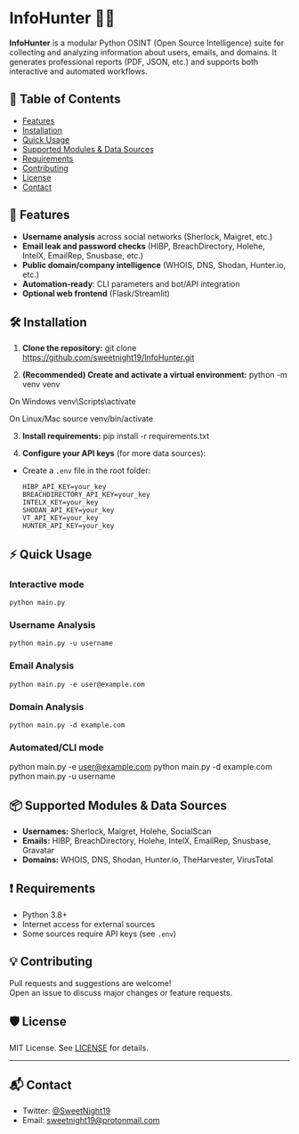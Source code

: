 # InfoHunter 🕵️‍♂️

**InfoHunter** is a modular Python OSINT (Open Source Intelligence) suite for collecting and analyzing information about users, emails, and domains. It generates professional reports (PDF, JSON, etc.) and supports both interactive and automated workflows.

## 📑 Table of Contents

- [Features](#-Features)
- [Installation](#️-Installation)
- [Quick Usage](#-Quick-Usage)
- [Supported Modules & Data Sources](#-Supported-Modules--Data-Sources)
- [Requirements](#-Requirements)
- [Contributing](#-Contributing)
- [License](#-License)
- [Contact](#-Contact)

## 🚀 Features

- **Username analysis** across social networks (Sherlock, Maigret, etc.)
- **Email leak and password checks** (HIBP, BreachDirectory, Holehe, IntelX, EmailRep, Snusbase, etc.)
- **Public domain/company intelligence** (WHOIS, DNS, Shodan, Hunter.io, etc.)
- **Automation-ready**: CLI parameters and bot/API integration
- **Optional web frontend** (Flask/Streamlit)

## 🛠️ Installation

1. **Clone the repository:**
   git clone https://github.com/sweetnight19/InfoHunter.git

2. **(Recommended) Create and activate a virtual environment:**
   python -m venv venv

On Windows
venv\Scripts\activate

On Linux/Mac
source venv/bin/activate

3. **Install requirements:**
   pip install -r requirements.txt

4. **Configure your API keys** (for more data sources):

- Create a `.env` file in the root folder:
  ```
  HIBP_API_KEY=your_key
  BREACHDIRECTORY_API_KEY=your_key
  INTELX_KEY=your_key
  SHODAN_API_KEY=your_key
  VT_API_KEY=your_key
  HUNTER_API_KEY=your_key
  ```

## ⚡ Quick Usage

### Interactive mode

```
python main.py
```

### Username Analysis

```
python main.py -u username
```

### Email Analysis

```
python main.py -e user@example.com
```

### Domain Analysis

```
python main.py -d example.com
```

### Automated/CLI mode

python main.py -e user@example.com
python main.py -d example.com
python main.py -u username

## 📦 Supported Modules & Data Sources

- **Usernames:** Sherlock, Maigret, Holehe, SocialScan
- **Emails:** HIBP, BreachDirectory, Holehe, IntelX, EmailRep, Snusbase, Gravatar
- **Domains:** WHOIS, DNS, Shodan, Hunter.io, TheHarvester, VirusTotal

## ❗ Requirements

- Python 3.8+
- Internet access for external sources
- Some sources require API keys (see `.env`)

## 💡 Contributing

Pull requests and suggestions are welcome!  
Open an issue to discuss major changes or feature requests.

## 🛡️ License

MIT License. See [LICENSE](LICENSE) for details.

---

## 📬 Contact

- Twitter: [@SweetNight19](https://twitter.com/SweetNight19)
- Email: sweetnight19@protonmail.com

